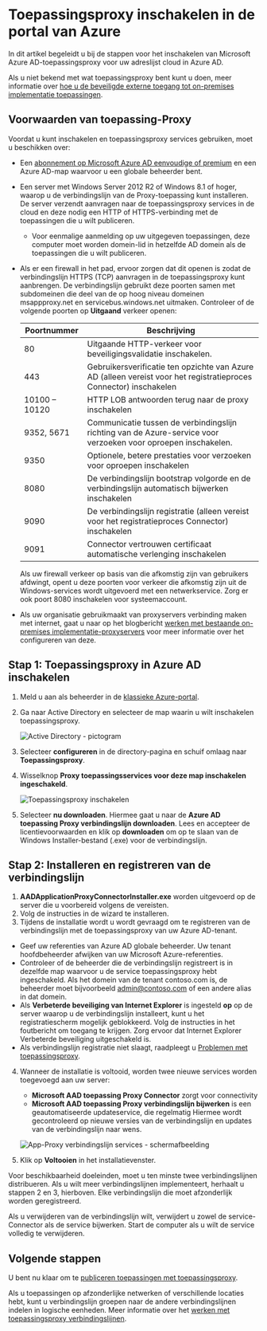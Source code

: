 <properties
    pageTitle="Azure AD-toepassingsproxy inschakelen | Microsoft Azure"
    description="Toepassingsproxy inschakelen in de portal van Azure klassieke en de verbindingslijnen voor de reverse-proxy installeren."
    services="active-directory"
    documentationCenter=""
    authors="kgremban"
    manager="femila"
    editor=""/>

<tags
    ms.service="active-directory"
    ms.workload="identity"
    ms.tgt_pltfrm="na"
    ms.devlang="na"
    ms.topic="get-started-article"
    ms.date="07/19/2016"
    ms.author="kgremban"/>

# <a name="enable-application-proxy-in-the-azure-portal"></a>Toepassingsproxy inschakelen in de portal van Azure

In dit artikel begeleidt u bij de stappen voor het inschakelen van Microsoft Azure AD-toepassingsproxy voor uw adreslijst cloud in Azure AD.

Als u niet bekend met wat toepassingsproxy bent kunt u doen, meer informatie over [hoe u de beveiligde externe toegang tot on-premises implementatie toepassingen](active-directory-application-proxy-get-started.md).

## <a name="application-proxy-prerequisites"></a>Voorwaarden van toepassing-Proxy
Voordat u kunt inschakelen en toepassingsproxy services gebruiken, moet u beschikken over:

- Een [abonnement op Microsoft Azure AD eenvoudige of premium](active-directory-editions.md) en een Azure AD-map waarvoor u een globale beheerder bent.
- Een server met Windows Server 2012 R2 of Windows 8.1 of hoger, waarop u de verbindingslijn van de Proxy-toepassing kunt installeren. De server verzendt aanvragen naar de toepassingsproxy services in de cloud en deze nodig een HTTP of HTTPS-verbinding met de toepassingen die u wilt publiceren.

    - Voor eenmalige aanmelding op uw uitgegeven toepassingen, deze computer moet worden domein-lid in hetzelfde AD domein als de toepassingen die u wilt publiceren.

- Als er een firewall in het pad, ervoor zorgen dat dit openen is zodat de verbindingslijn HTTPS (TCP) aanvragen in de toepassingsproxy kunt aanbrengen. De verbindingslijn gebruikt deze poorten samen met subdomeinen die deel van de op hoog niveau domeinen msappproxy.net en servicebus.windows.net uitmaken. Controleer of de volgende poorten op **Uitgaand** verkeer openen:

  	| Poortnummer | Beschrijving |
  	| --- | --- |
  	| 80 | Uitgaande HTTP-verkeer voor beveiligingsvalidatie inschakelen. |
  	| 443 | Gebruikersverificatie ten opzichte van Azure AD (alleen vereist voor het registratieproces Connector) inschakelen |
  	| 10100 – 10120 | HTTP LOB antwoorden terug naar de proxy inschakelen |
  	| 9352, 5671 | Communicatie tussen de verbindingslijn richting van de Azure-service voor verzoeken voor oproepen inschakelen. |
  	| 9350 | Optionele, betere prestaties voor verzoeken voor oproepen inschakelen |
  	| 8080 | De verbindingslijn bootstrap volgorde en de verbindingslijn automatisch bijwerken inschakelen |
  	| 9090 | De verbindingslijn registratie (alleen vereist voor het registratieproces Connector) inschakelen |
  	| 9091 | Connector vertrouwen certificaat automatische verlenging inschakelen |

    Als uw firewall verkeer op basis van die afkomstig zijn van gebruikers afdwingt, opent u deze poorten voor verkeer die afkomstig zijn uit de Windows-services wordt uitgevoerd met een netwerkservice. Zorg er ook poort 8080 inschakelen voor systeemaccount.

- Als uw organisatie gebruikmaakt van proxyservers verbinding maken met internet, gaat u naar op het blogbericht [werken met bestaande on-premises implementatie-proxyservers](https://blogs.technet.microsoft.com/applicationproxyblog/2016/03/07/working-with-existing-on-prem-proxy-servers-configuration-considerations-for-your-connectors/) voor meer informatie over het configureren van deze.

## <a name="step-1-enable-application-proxy-in-azure-ad"></a>Stap 1: Toepassingsproxy in Azure AD inschakelen
1. Meld u aan als beheerder in de [klassieke Azure-portal](https://manage.windowsazure.com/).
2. Ga naar Active Directory en selecteer de map waarin u wilt inschakelen toepassingsproxy.

    ![Active Directory - pictogram](./media/active-directory-application-proxy-enable/ad_icon.png)

3. Selecteer **configureren** in de directory-pagina en schuif omlaag naar **Toepassingsproxy**.
4. Wisselknop **Proxy toepassingsservices voor deze map inschakelen** **ingeschakeld**.

    ![Toepassingsproxy inschakelen](./media/active-directory-application-proxy-enable/app_proxy_enable.png)

5. Selecteer **nu downloaden**. Hiermee gaat u naar de **Azure AD toepassing Proxy verbindingslijn downloaden**. Lees en accepteer de licentievoorwaarden en klik op **downloaden** om op te slaan van de Windows Installer-bestand (.exe) voor de verbindingslijn.

## <a name="step-2-install-and-register-the-connector"></a>Stap 2: Installeren en registreren van de verbindingslijn
1. **AADApplicationProxyConnectorInstaller.exe** worden uitgevoerd op de server die u voorbereid volgens de vereisten.
2. Volg de instructies in de wizard te installeren.
3. Tijdens de installatie wordt u wordt gevraagd om te registreren van de verbindingslijn met de toepassingsproxy van uw Azure AD-tenant.

  - Geef uw referenties van Azure AD globale beheerder. Uw tenant hoofdbeheerder afwijken van uw Microsoft Azure-referenties.
  - Controleer of de beheerder die de verbindingslijn registreert is in dezelfde map waarvoor u de service toepassingsproxy hebt ingeschakeld. Als het domein van de tenant contoso.com is, de beheerder moet bijvoorbeeld admin@contoso.com of een andere alias in dat domein.
  - Als **Verbeterde beveiliging van Internet Explorer** is ingesteld **op** op de server waarop u de verbindingslijn installeert, kunt u het registratiescherm mogelijk geblokkeerd. Volg de instructies in het foutbericht om toegang te krijgen. Zorg ervoor dat Internet Explorer Verbeterde beveiliging uitgeschakeld is.
  - Als verbindingslijn registratie niet slaagt, raadpleegt u [Problemen met toepassingsproxy](active-directory-application-proxy-troubleshoot.md).  

4. Wanneer de installatie is voltooid, worden twee nieuwe services worden toegevoegd aan uw server:

    - **Microsoft AAD toepassing Proxy Connector** zorgt voor connectivity
    - **Microsoft AAD toepassing Proxy verbindingslijn bijwerken** is een geautomatiseerde updateservice, die regelmatig Hiermee wordt gecontroleerd op nieuwe versies van de verbindingslijn en updates van de verbindingslijn naar wens.

    ![App-Proxy verbindingslijn services - schermafbeelding](./media/active-directory-application-proxy-enable/app_proxy_services.png)

5. Klik op **Voltooien** in het installatievenster.

Voor beschikbaarheid doeleinden, moet u ten minste twee verbindingslijnen distribueren. Als u wilt meer verbindingslijnen implementeert, herhaalt u stappen 2 en 3, hierboven. Elke verbindingslijn die moet afzonderlijk worden geregistreerd.

Als u verwijderen van de verbindingslijn wilt, verwijdert u zowel de service-Connector als de service bijwerken. Start de computer als u wilt de service volledig te verwijderen.


## <a name="next-steps"></a>Volgende stappen

U bent nu klaar om te [publiceren toepassingen met toepassingsproxy](active-directory-application-proxy-publish.md).

Als u toepassingen op afzonderlijke netwerken of verschillende locaties hebt, kunt u verbindingslijn groepen naar de andere verbindingslijnen indelen in logische eenheden. Meer informatie over het [werken met toepassingsproxy verbindingslijnen](active-directory-application-proxy-connectors.md).
